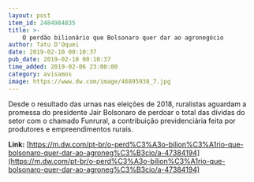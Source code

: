 ```yaml
---
layout: post
item_id: 2484984835
title: >-
    O perdão bilionário que Bolsonaro quer dar ao agronegócio
author: Tatu D'Oquei
date: 2019-02-10 00:10:37
pub_date: 2019-02-10 00:10:37
time_added: 2019-02-06 23:00:00
category: avisamos
image: https://www.dw.com/image/46895938_7.jpg
---
```


Desde o resultado das urnas nas eleições de 2018, ruralistas aguardam a promessa do presidente Jair Bolsonaro de perdoar o total das dívidas do setor com o chamado Funrural, a contribuição previdenciária feita por produtores e empreendimentos rurais.

**Link:** [https://m.dw.com/pt-br/o-perd%C3%A3o-bilion%C3%A1rio-que-bolsonaro-quer-dar-ao-agroneg%C3%B3cio/a-47384194](https://m.dw.com/pt-br/o-perd%C3%A3o-bilion%C3%A1rio-que-bolsonaro-quer-dar-ao-agroneg%C3%B3cio/a-47384194)

